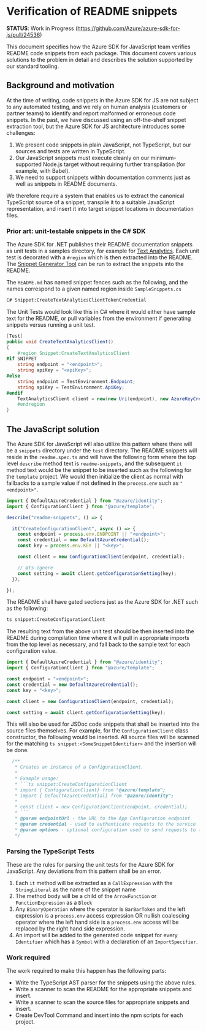 # Verification of README snippets

**STATUS**: Work in Progress (https://github.com/Azure/azure-sdk-for-js/pull/24536)

This document specifies how the Azure SDK for JavaScript team verifies README code snippets from each package.  This document covers various solutions to the problem in detail and describes the solution supported by our standard tooling. 

## Background and motivation

At the time of writing, code snippets in the Azure SDK for JS are not subject to any automated testing, and we rely on human analysis (customers or partner teams) to identify and report malformed or erroneous code snippets. In the past, we have discussed using an off-the-shelf snippet extraction tool, but the Azure SDK for JS architecture introduces some challenges:

1. We present code snippets in plain JavaScript, not TypeScript, but our sources and tests are written in TypeScript.
2. Our JavaScript snippets must execute cleanly on our minimum-supported Node.js target without requiring further transpilation (for example, with Babel).
2. We need to support snippets within documentation comments just as well as snippets in README documents.

We therefore require a system that enables us to extract the canonical TypeScript source of a snippet, transpile it to a suitable JavaScript representation, and insert it into target snippet locations in documentation files.

### Prior art: unit-testable snippets in the C# SDK

The Azure SDK for .NET publishes their README documentation snippets as unit tests in a samples directory, for example for [Text Analytics](https://github.com/Azure/azure-sdk-for-net/blob/main/sdk/textanalytics/Azure.AI.TextAnalytics/tests/samples/SampleSnippets.cs).  Each unit test is decorated with a `#region` which is then extracted into the README.  The [Snippet Generator Tool](https://github.com/Azure/azure-sdk-tools/tree/main/tools/snippet-generator/Azure.Sdk.Tools.SnippetGenerator) can be run to extract the snippets into the README.

The `README.md` has named snippet fences such as the following, and the names correspond to a given named region inside `SampleSnippets.cs`

```md
C# Snippet:CreateTextAnalyticsClientTokenCredential
```

The Unit Tests would look like this in C# where it would either have sample text for the README, or pull variables from the environment if generating snippets versus running a unit test.

```csharp
[Test]
public void CreateTextAnalyticsClient()
{
    #region Snippet:CreateTextAnalyticsClient
#if SNIPPET
    string endpoint = "<endpoint>";
    string apiKey = "<apiKey>";
#else
    string endpoint = TestEnvironment.Endpoint;
    string apiKey = TestEnvironment.ApiKey;
#endif
    TextAnalyticsClient client = new(new Uri(endpoint), new AzureKeyCredential(apiKey));
    #endregion
}
```

## The JavaScript solution

The Azure SDK for JavaScript will also utilize this pattern where there will be a `snippets` directory under the `test` directory.  The README snippets will reside in the `readme.spec.ts` and will have the following form where the top level `describe` method text is `readme-snippets`, and the subsequent `it` method text would be the snippet to be inserted such as the following for the `template` project.  We would then initialize the client as normal with fallbacks to a sample value if not defined in the `process.env` such as `"<endpoint>"`.

```typescript
import { DefaultAzureCredential } from "@azure/identity";
import { ConfigurationClient } from "@azure/template";

describe("readme-snippets", () => {

  it("CreateConfigurationClient", async () => {
    const endpoint = process.env.ENDPOINT || "<endpoint>";
    const credential = new DefaultAzureCredential();
    const key = process.env.KEY || "<key>";

    const client = new ConfigurationClient(endpoint, credential);

    // @ts-ignore
    const setting = await client.getConfigurationSetting(key);
  });

});
```

The README shall have gated sections just as the Azure SDK for .NET such as the following:

```md
ts snippet:CreateConfigurationClient
```

The resulting text from the above unit test should be then inserted into the README during compilation time where it will pull in appropriate imports from the top level as necessary, and fall back to the sample text for each configuration value.

```typescript
import { DefaultAzureCredential } from "@azure/identity";
import { ConfigurationClient } from "@azure/template";

const endpoint = "<endpoint>";
const credential = new DefaultAzureCredential();
const key = "<key>";

const client = new ConfigurationClient(endpoint, credential);

const setting = await client.getConfigurationSetting(key);
```

This will also be used for JSDoc code snippets that shall be inserted into the source files themselves.  For example, for the `ConfigurationClient` class constructor, the following would be inserted.  All source files will be scanned for the matching `ts snippet:<SomeSnippetIdentifier>` and the insertion will be done.

```typescript
  /**
   * Creates an instance of a ConfigurationClient.
   *
   * Example usage:
   * ```ts snippet:CreateConfigurationClient
   * import { ConfigurationClient} from "@azure/template";
   * import { DefaultAzureCredential} from "@azure/identity";
   *
   * const client = new ConfigurationClient(endpoint, credential);
   * ```
   * @param endpointUrl - the URL to the App Configuration endpoint
   * @param credential - used to authenticate requests to the service
   * @param options - optional configuration used to send requests to the service
   */
```

### Parsing the TypeScript Tests

These are the rules for parsing the unit tests for the Azure SDK for JavaScript.  Any deviations from this pattern shall be an error.

1. Each `it` method will be extracted as a `CallExpression` with the `StringLiteral` as the name of the snippet name
2. The method body will be a child of the `ArrowFunction` or `FunctionExpression` as a `Block`
3. Any `BinaryOperation` where the operator is `BarBarToken` and the left expression is a `process.env` access expression OR nullish coalescing operator where the left hand side is a `process.env` access will be replaced by the right hand side expression.
4. An import will be added to the generated code snippet for every `Identifier` which has a `Symbol` with a declaration of an `ImportSpecifier`.

### Work required

The work required to make this happen has the following parts:

- Write the TypeScript AST parser for the snippets using the above rules.
- Write a scanner to scan the README for the appropriate snippets and insert.
- Write a scanner to scan the source files for appropriate snippets and insert.
- Create DevTool Command and insert into the npm scripts for each project.
